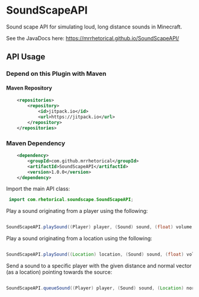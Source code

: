 # SoundScapeAPI

Sound scape API for simulating loud, long distance sounds in Minecraft. 

See the JavaDocs here: https://mrrhetorical.github.io/SoundScapeAPI/

API Usage
------

### Depend on this Plugin with Maven

#### Maven Repository
```xml
	<repositories>
		<repository>
		    <id>jitpack.io</id>
		    <url>https://jitpack.io</url>
		</repository>
	</repositories>
```

### Maven Dependency
```xml
	<dependency>
	    <groupId>com.github.mrrhetorical</groupId>
	    <artifactId>SoundScapeAPI</artifactId>
	    <version>1.0.0</version>
	</dependency>
```

Import the main API class:
```java
 import com.rhetorical.soundscape.SoundScapeAPI;
```

Play a sound originating from a player using the following:
```java

SoundScapeAPI.playSound((Player) player, (Sound) sound, (float) volume, (float) pitch, (float) distance);
```

Play a sound originating from a location using the following:
```java

SoundScapeAPI.playSound((Location) location, (Sound) sound, (float) volume, (float) pitch, (float) distance);
```

Send a sound to a specific player with the given distance and normal vector (as a location) pointing towards the source:
```java

SoundScapeAPI.queueSound((Player) player, (Sound) sound, (Location) normal, (float) volume, (float) pitch, (float) distance);
```

